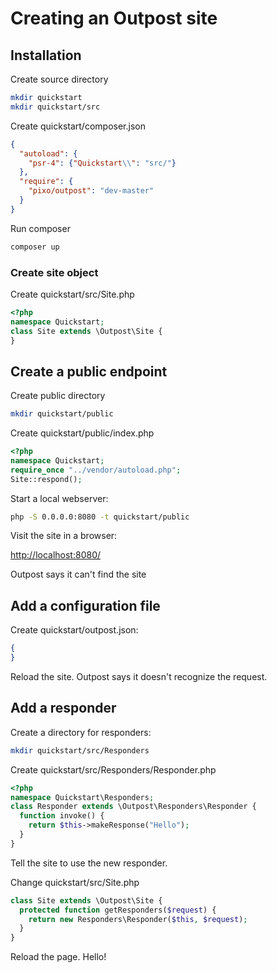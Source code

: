 
# Creating an Outpost site


## Installation

Create source directory

```sh
mkdir quickstart
mkdir quickstart/src
```

Create quickstart/composer.json

```json
{
  "autoload": {
    "psr-4": {"Quickstart\\": "src/"}
  },
  "require": {
    "pixo/outpost": "dev-master"
  }
}
```

Run composer

```sh
composer up
```

### Create site object

Create quickstart/src/Site.php
```php
<?php
namespace Quickstart;
class Site extends \Outpost\Site {
}
```

## Create a public endpoint

Create public directory

```sh
mkdir quickstart/public
```

Create quickstart/public/index.php

```php
<?php
namespace Quickstart;
require_once "../vendor/autoload.php";
Site::respond();
```

Start a local webserver:

```sh
php -S 0.0.0.0:8080 -t quickstart/public
```

Visit the site in a browser:

[http://localhost:8080/](http://localhost:8080/)

Outpost says it can't find the site


## Add a configuration file

Create quickstart/outpost.json:

```json
{
}
```

Reload the site. Outpost says it doesn't recognize the request.



## Add a responder

Create a directory for responders:

```sh
mkdir quickstart/src/Responders
```

Create quickstart/src/Responders/Responder.php
```php
<?php
namespace Quickstart\Responders;
class Responder extends \Outpost\Responders\Responder {
  function invoke() {
    return $this->makeResponse("Hello");
  }
}
```

Tell the site to use the new responder.

Change quickstart/src/Site.php

```php
class Site extends \Outpost\Site {
  protected function getResponders($request) {
    return new Responders\Responder($this, $request);
  }
}
```

Reload the page. Hello!
